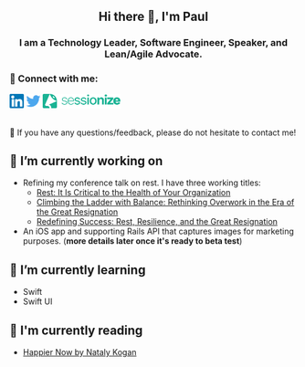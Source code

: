 <h2 style="text-align: center">
Hi there 👋, I'm Paul
</h2>

<h3 style="text-align: center">
I am a Technology Leader, Software Engineer, Speaker, and Lean/Agile Advocate. 
</h3>


### 🤝 Connect with me:

<div>
  <a href="//linkedin.com/in/pmgower/"><img style="height: 25px" src="https://raw.githubusercontent.com/pmgower/pmgower/main/images/linkedin.svg" alt="Paul Gower | LinkedIn" /></a>
  <a href="//twitter.com/paulmgower/"><img style="height: 25px" src="https://raw.githubusercontent.com/pmgower/pmgower/main/images/twitter.svg" alt="Paul Gower | Twitter" /></a>
  <a href="//sessionize.com/paul-gower/"><img style="height: 25px" src="https://raw.githubusercontent.com/pmgower/pmgower/main/images/sessionize-logo.svg" alt="Paul Gower | Sessionize" /></a>
</div>
<br/>
<p>
  💬 If you have any questions/feedback, please do not hesitate to contact me!
</p>


## 🔭 I’m currently working on
- Refining my conference talk on rest.  I have three working titles: 
  - [Rest: It Is Critical to the Health of Your Organization](https://sessionize.com/s/paul-gower/rest-it-is-critical-to-the-health-of-your-organiza/50228)
  - [Climbing the Ladder with Balance: Rethinking Overwork in the Era of the Great Resignation](//sessionize.com/s/paul-gower/climbing-the-ladder-with-balance-rethinking-overwo/75714)
  - [Redefining Success: Rest, Resilience, and the Great Resignation](//sessionize.com/s/paul-gower/redefining-success-rest-resilience-and-the-great-r/75713)
- An iOS app and supporting Rails API that captures images for marketing purposes. (**more details later once it's ready to beta test**)

## 🌱 I’m currently learning 
- Swift
- Swift UI

## 📖 I'm currently reading 
- [Happier Now by Nataly Kogan](https://www.happier.com/book/)
